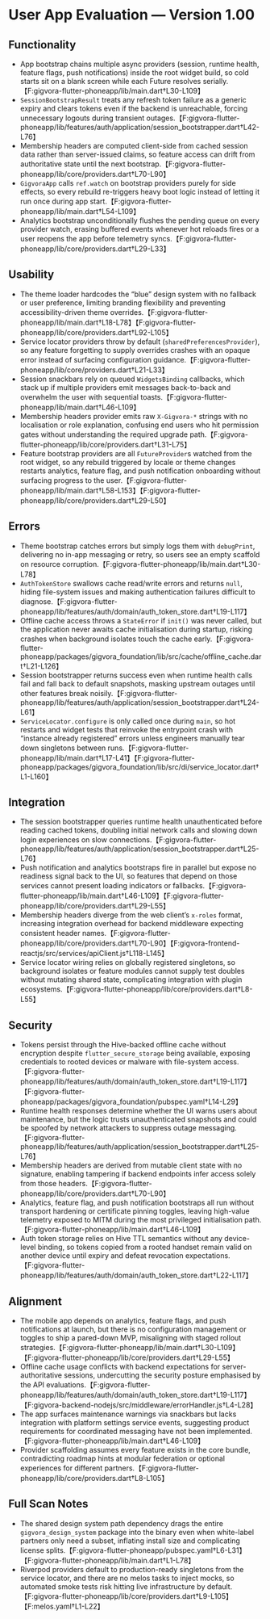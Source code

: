 # User App Evaluation — Version 1.00

## Functionality
- App bootstrap chains multiple async providers (session, runtime health, feature flags, push notifications) inside the root widget build, so cold starts sit on a blank screen while each Future resolves serially.【F:gigvora-flutter-phoneapp/lib/main.dart†L30-L109】
- `SessionBootstrapResult` treats any refresh token failure as a generic expiry and clears tokens even if the backend is unreachable, forcing unnecessary logouts during transient outages.【F:gigvora-flutter-phoneapp/lib/features/auth/application/session_bootstrapper.dart†L42-L76】
- Membership headers are computed client-side from cached session data rather than server-issued claims, so feature access can drift from authoritative state until the next bootstrap.【F:gigvora-flutter-phoneapp/lib/core/providers.dart†L70-L90】
- `GigvoraApp` calls `ref.watch` on bootstrap providers purely for side effects, so every rebuild re-triggers heavy boot logic instead of letting it run once during app start.【F:gigvora-flutter-phoneapp/lib/main.dart†L54-L109】
- Analytics bootstrap unconditionally flushes the pending queue on every provider watch, erasing buffered events whenever hot reloads fires or a user reopens the app before telemetry syncs.【F:gigvora-flutter-phoneapp/lib/core/providers.dart†L29-L33】

## Usability
- The theme loader hardcodes the “blue” design system with no fallback or user preference, limiting branding flexibility and preventing accessibility-driven theme overrides.【F:gigvora-flutter-phoneapp/lib/main.dart†L18-L78】【F:gigvora-flutter-phoneapp/lib/core/providers.dart†L92-L105】
- Service locator providers throw by default (`sharedPreferencesProvider`), so any feature forgetting to supply overrides crashes with an opaque error instead of surfacing configuration guidance.【F:gigvora-flutter-phoneapp/lib/core/providers.dart†L21-L33】
- Session snackbars rely on queued `WidgetsBinding` callbacks, which stack up if multiple providers emit messages back-to-back and overwhelm the user with sequential toasts.【F:gigvora-flutter-phoneapp/lib/main.dart†L46-L109】
- Membership headers provider emits raw `X-Gigvora-*` strings with no localisation or role explanation, confusing end users who hit permission gates without understanding the required upgrade path.【F:gigvora-flutter-phoneapp/lib/core/providers.dart†L31-L75】
- Feature bootstrap providers are all `FutureProvider`s watched from the root widget, so any rebuild triggered by locale or theme changes restarts analytics, feature flag, and push notification onboarding without surfacing progress to the user.【F:gigvora-flutter-phoneapp/lib/main.dart†L58-L153】【F:gigvora-flutter-phoneapp/lib/core/providers.dart†L29-L50】

## Errors
- Theme bootstrap catches errors but simply logs them with `debugPrint`, delivering no in-app messaging or retry, so users see an empty scaffold on resource corruption.【F:gigvora-flutter-phoneapp/lib/main.dart†L30-L78】
- `AuthTokenStore` swallows cache read/write errors and returns `null`, hiding file-system issues and making authentication failures difficult to diagnose.【F:gigvora-flutter-phoneapp/lib/features/auth/domain/auth_token_store.dart†L19-L117】
- Offline cache access throws a `StateError` if `init()` was never called, but the application never awaits cache initialisation during startup, risking crashes when background isolates touch the cache early.【F:gigvora-flutter-phoneapp/packages/gigvora_foundation/lib/src/cache/offline_cache.dart†L21-L126】
- Session bootstrapper returns success even when runtime health calls fail and fall back to default snapshots, masking upstream outages until other features break noisily.【F:gigvora-flutter-phoneapp/lib/features/auth/application/session_bootstrapper.dart†L24-L61】
- `ServiceLocator.configure` is only called once during `main`, so hot restarts and widget tests that reinvoke the entrypoint crash with “instance already registered” errors unless engineers manually tear down singletons between runs.【F:gigvora-flutter-phoneapp/lib/main.dart†L17-L41】【F:gigvora-flutter-phoneapp/packages/gigvora_foundation/lib/src/di/service_locator.dart†L1-L160】

## Integration
- The session bootstrapper queries runtime health unauthenticated before reading cached tokens, doubling initial network calls and slowing down login experiences on slow connections.【F:gigvora-flutter-phoneapp/lib/features/auth/application/session_bootstrapper.dart†L25-L76】
- Push notification and analytics bootstraps fire in parallel but expose no readiness signal back to the UI, so features that depend on those services cannot present loading indicators or fallbacks.【F:gigvora-flutter-phoneapp/lib/main.dart†L46-L109】【F:gigvora-flutter-phoneapp/lib/core/providers.dart†L29-L55】
- Membership headers diverge from the web client’s `x-roles` format, increasing integration overhead for backend middleware expecting consistent header names.【F:gigvora-flutter-phoneapp/lib/core/providers.dart†L70-L90】【F:gigvora-frontend-reactjs/src/services/apiClient.js†L118-L145】
- Service locator wiring relies on globally registered singletons, so background isolates or feature modules cannot supply test doubles without mutating shared state, complicating integration with plugin ecosystems.【F:gigvora-flutter-phoneapp/lib/core/providers.dart†L8-L55】

## Security
- Tokens persist through the Hive-backed offline cache without encryption despite `flutter_secure_storage` being available, exposing credentials to rooted devices or malware with file-system access.【F:gigvora-flutter-phoneapp/lib/features/auth/domain/auth_token_store.dart†L19-L117】【F:gigvora-flutter-phoneapp/packages/gigvora_foundation/pubspec.yaml†L14-L29】
- Runtime health responses determine whether the UI warns users about maintenance, but the logic trusts unauthenticated snapshots and could be spoofed by network attackers to suppress outage messaging.【F:gigvora-flutter-phoneapp/lib/features/auth/application/session_bootstrapper.dart†L25-L76】
- Membership headers are derived from mutable client state with no signature, enabling tampering if backend endpoints infer access solely from those headers.【F:gigvora-flutter-phoneapp/lib/core/providers.dart†L70-L90】
- Analytics, feature flag, and push notification bootstraps all run without transport hardening or certificate pinning toggles, leaving high-value telemetry exposed to MITM during the most privileged initialisation path.【F:gigvora-flutter-phoneapp/lib/main.dart†L46-L109】
- Auth token storage relies on Hive TTL semantics without any device-level binding, so tokens copied from a rooted handset remain valid on another device until expiry and defeat revocation expectations.【F:gigvora-flutter-phoneapp/lib/features/auth/domain/auth_token_store.dart†L22-L117】

## Alignment
- The mobile app depends on analytics, feature flags, and push notifications at launch, but there is no configuration management or toggles to ship a pared-down MVP, misaligning with staged rollout strategies.【F:gigvora-flutter-phoneapp/lib/main.dart†L30-L109】【F:gigvora-flutter-phoneapp/lib/core/providers.dart†L29-L55】
- Offline cache usage conflicts with backend expectations for server-authoritative sessions, undercutting the security posture emphasised by the API evaluations.【F:gigvora-flutter-phoneapp/lib/features/auth/domain/auth_token_store.dart†L19-L117】【F:gigvora-backend-nodejs/src/middleware/errorHandler.js†L4-L28】
- The app surfaces maintenance warnings via snackbars but lacks integration with platform settings service events, suggesting product requirements for coordinated messaging have not been implemented.【F:gigvora-flutter-phoneapp/lib/main.dart†L46-L109】
- Provider scaffolding assumes every feature exists in the core bundle, contradicting roadmap hints at modular federation or optional experiences for different partners.【F:gigvora-flutter-phoneapp/lib/core/providers.dart†L8-L105】

## Full Scan Notes
- The shared design system path dependency drags the entire `gigvora_design_system` package into the binary even when white-label partners only need a subset, inflating install size and complicating license splits.【F:gigvora-flutter-phoneapp/pubspec.yaml†L6-L31】【F:gigvora-flutter-phoneapp/lib/main.dart†L1-L78】
- Riverpod providers default to production-ready singletons from the service locator, and there are no melos tasks to inject mocks, so automated smoke tests risk hitting live infrastructure by default.【F:gigvora-flutter-phoneapp/lib/core/providers.dart†L9-L105】【F:melos.yaml†L1-L22】
